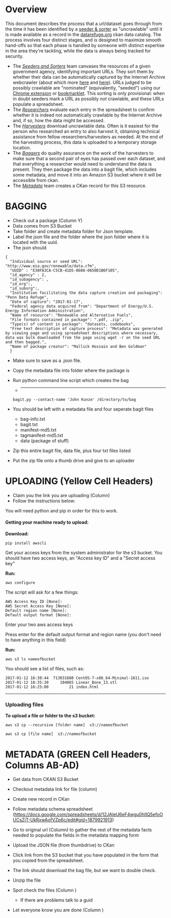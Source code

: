 # Overview

This document describes the process that a url/dataset goes through from the time it has been identified by a [seeder & sorter](https://github.com/datarefugephilly/workflow/blob/master/seednsort.md) as "uncrawlable" until it is made available as a record in the [datarefuge.org](http://www.datarefuge.org) ckan data catalog. The process involves four distinct stages, and is designed to maximize smooth hand-offs so that each phase is handled by someone with distinct expertise in the area they're tackling, while the data is always being tracked for security. 







* The *[Seeders and Sorters](seednsort.md)* team canvases the resources of a given government
  agency, identifying important URLs. They sort them by whether their data
  can be automatically captured by the Internet Archive webcrawler (about which
  more
  [here](https://docs.google.com/document/d/1PeWefW2toThs-Pbw0CMv2us7wxQI0gRrP1LGuwMp_UQ/edit)
  and
  [here](https://docs.google.com/document/d/1qpuNCmBmu4KcsS_hE2srewcCiP4f9P5cCyDfHmsSAVU/edit)).
  URLs judged to be possibly crawlable are "nominated" (equivalently, "seeded")
  using our
  [Chrome extension](https://chrome.google.com/webstore/detail/nominationtool/abjpihafglmijnkkoppbookfkkanklok)
  or
  [bookmarklet](http://digital2.library.unt.edu/nomination/eth2016/about/).
  This sorting is only provisional: when in doubt seeders mark a URL as possibly
  *not* crawlable, and these URLs populate a spreadsheet.
* The *[Researchers](research.md)* evaluate each entry in the spreadsheet to confirm whether
  it is indeed not automatically crawlable by the Internet Archive and, if so,
  how the data might be accessed.
* The *[Harvesters](harvesting.md)* download uncrawlable data. Often is it easiest for the person
  who researched an entry to also harvest it, obtaining technical assistance
  from fellow researchers/harvesters as needed. At the end of the harvesting process, this data is uploaded to a temporary storage location. 
* The *[Baggers](bagging.md)* do quality assurance on the work of the harvesters to make sure that a second pair of eyes has passed over each dataset, and that everything a researcher would need to understand the data is present. They then package the data into a bagit file, which includes some metadata, and move it into an Amazon S3 bucket where it will be accessible from ckan.
* The *[Metadata](metadata.md)* team creates a CKan record for this S3 resource.






# BAGGING 

- Check out a package (Column Y)
- Data comes from S3 Bucket
- Take folder and create metadata folder for Json template. 
- Label the json file and the folder where the json folder where it is located with the uuid.
- The json should 

```
{
  "Individual source or seed URL": "http://www.eia.gov/renewable/data.cfm",
  "UUID" : "E30FA3CA-C5CB-41D5-8608-0650D1B6F105",
  "id_agency" : 2,
  "id_subagency": ,
  "id_org":,
  "id_suborg":,
  "Institution facilitating the data capture creation and packaging": "Penn Data Refuge",
  "Date of capture": "2017-01-17",
  "Federal agency data acquired from": "Department of Energy/U.S. Energy Information Administration",
  "Name of resource": "Renewable and Alternative Fuels",
  "File formats contained in package": ".pdf, .zip",
  "Type(s) of content in package": "datasets, codebooks",
  "Free text description of capture process": "Metadata was generated by viewing page and using spreadsheet descriptions where necessary, data was bulk downloaded from the page using wget -r on the seed URL and then bagged.",
  "Name of package creator": "Mallick Hossain and Ben Goldman"
  }
```

- Make sure to save as a .json file.

- Copy the metadata file into folder where the package is 

- Run python command line script which creates the bag 

  - [Python script to make a bag (command line)]: https://github.com/LibraryOfCongress/bagit-python

    ****

  ```
  bagit.py --contact-name 'John Kunze' /directory/to/bag
  ```

- You should be left with a metadata file and four seperate bagit files 

  - bag-info.txt
  - bagit.txt
  - manifest-md5.txt
  - tagmanifest-md5.txt
  - data  (package of stuff)

- Zip this entire bagit file, data file, plus four txt files listed 

- Put the zip file onto a thumb drive and give to an uploader

# UPLOADING (Yellow Cell Headers)

- Claim you the link you are uploading (Column)
- Follow the instructions below:

You will need python and pip in order for this to work.

#### **Getting your machine ready to upload:**

**Download:**

```
pip install awscli
```

Get your access keys from the system administrator for the s3 bucket. You should have two access keys, an "Access key ID" and a "Secret access key"

**Run:**

```
aws configure
```

The script will ask for a few things:

```
AWS Access Key ID [None]: 
AWS Secret Access Key [None]: 
Default region name [None]: 
Default output format [None]: 
```

Enter your two aws access keys

Press enter for the default output format and region name (you don't need to have anything in this field)

**Run:**

`aws s3 ls nameofbucket`

You should see a list of files, such as:

```
2017-01-12 16:38:44  713031680 CentOS-7-x86_64-Minimal-1611.iso
2017-01-12 18:35:20     104065 Linear_Bone_13.stl
2017-01-12 16:25:00         21 index.html
```

------

### **Uploading files**

**To upload a file or folder to the s3 bucket:**

```
aws s3 cp --recursive [folder name]  s3://nameofbucket

aws s3 cp [file name]  s3://nameofbucket
```

# METADATA (GREEN Cell Headers, Columns AB-AD)

- Get data from CKAN S3 Bucket

- Checkout metadata link for file (column)

- Create new record in CKan

- Follow metadata schema spreadsheet (https://docs.google.com/spreadsheets/d/12JAleU6eF4wgu0hIlQ5efoOUCsZjT-UkRxwAofVZp6c/edit#gid=1879921913)

- Go to original url (Column) to gather the rest of the metadata facts needed to populate the fields in the metadata mapping form

- Upload the JSON file (from thumbdrive) to CKan

- Click link from the S3 bucket that you have populated in the form that you copied from the spreadsheet. 

- The link should download the bag file, but we want to double check.

- Unzip the file

- Spot check the files (Column )

  - If there are problems talk to a guid

- Let everyone know you are done (Column )

  ​
